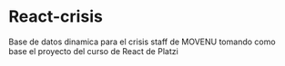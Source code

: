# React-crisis
Base de datos dinamica para el crisis staff de MOVENU tomando como base el proyecto del curso de React de Platzi
